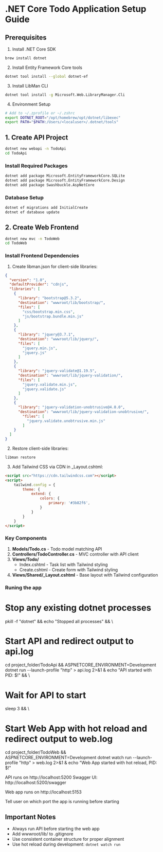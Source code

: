 # .NET Core Todo Application Setup Guide

## Prerequisites
1. Install .NET Core SDK
```bash
brew install dotnet
```

2. Install Entity Framework Core tools
```bash
dotnet tool install --global dotnet-ef
```

3. Install LibMan CLI
```bash
dotnet tool install -g Microsoft.Web.LibraryManager.Cli
```

4. Environment Setup
```bash
# Add to ~/.zprofile or ~/.zshrc
export DOTNET_ROOT="/opt/homebrew/opt/dotnet/libexec"
export PATH="$PATH:/Users/<localuser>/.dotnet/tools"
```

## 1. Create API Project
```bash
dotnet new webapi -n TodoApi
cd TodoApi
```

### Install Required Packages
```bash
dotnet add package Microsoft.EntityFrameworkCore.SQLite
dotnet add package Microsoft.EntityFrameworkCore.Design
dotnet add package Swashbuckle.AspNetCore
```

### Database Setup
```bash
dotnet ef migrations add InitialCreate
dotnet ef database update
```

## 2. Create Web Frontend
```bash
dotnet new mvc -n TodoWeb
cd TodoWeb
```

### Install Frontend Dependencies
1. Create libman.json for client-side libraries:
```json
{
  "version": "1.0",
  "defaultProvider": "cdnjs",
  "libraries": [
    {
      "library": "bootstrap@5.3.2",
      "destination": "wwwroot/lib/bootstrap/",
      "files": [
        "css/bootstrap.min.css",
        "js/bootstrap.bundle.min.js"
      ]
    },
    {
      "library": "jquery@3.7.1",
      "destination": "wwwroot/lib/jquery/",
      "files": [
        "jquery.min.js",
        "jquery.js"
      ]
    },
    {
      "library": "jquery-validate@1.19.5",
      "destination": "wwwroot/lib/jquery-validation/",
      "files": [
        "jquery.validate.min.js",
        "jquery.validate.js"
      ]
    },
    {
      "library": "jquery-validation-unobtrusive@4.0.0",
      "destination": "wwwroot/lib/jquery-validation-unobtrusive/",
        "files": [
          "jquery.validate.unobtrusive.min.js"
        ]
    }
  ]
}
```

2. Restore client-side libraries:
```bash
libman restore
```

3. Add Tailwind CSS via CDN in _Layout.cshtml:
```html
<script src="https://cdn.tailwindcss.com"></script>
<script>
    tailwind.config = {
        theme: {
            extend: {
                colors: {
                    primary: '#3b82f6',
                }
            }
        }
    }
</script>
```

### Key Components
1. **Models/Todo.cs** - Todo model matching API
2. **Controllers/TodoController.cs** - MVC controller with API client
3. **Views/Todo/**
   - Index.cshtml - Task list with Tailwind styling
   - Create.cshtml - Create form with Tailwind styling
4. **Views/Shared/_Layout.cshtml** - Base layout with Tailwind configuration


### Runing the app

# Stop any existing dotnet processes
pkill -f "dotnet" && echo "Stopped all processes" && \

# Start API and redirect output to api.log
cd project_folder/TodoApi && ASPNETCORE_ENVIRONMENT=Development dotnet run --launch-profile "http" > api.log 2>&1 & echo "API started with PID: $!" && \

# Wait for API to start
sleep 3 && \

# Start Web App with hot reload and redirect output to web.log
cd project_folder/TodoWeb && ASPNETCORE_ENVIRONMENT=Development dotnet watch run --launch-profile "http" > web.log 2>&1 & echo "Web App started with hot reload, PID: $!"

API runs on http://localhost:5200
Swagger UI: http://localhost:5200/swagger

Web app runs on http://localhost:5153

Tell user on which port the app is running before starting

## Important Notes
- Always run API before starting the web app
- Add wwwroot/lib/ to .gitignore
- Use consistent container structure for proper alignment
- Use hot reload during development: `dotnet watch run`